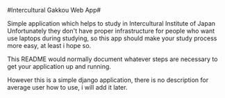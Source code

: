 #Intercultural Gakkou Web App#

Simple application which helps to study in Intercultural Institute of Japan
Unfortunately they don't have proper infrastructure for people who want use laptops during studying, so this app should make your study process more easy, at least i hope so.


This README would normally document whatever steps are necessary to get your application up and running.

However this is a simple django application, there is no description for average user how to use, i will add it later.